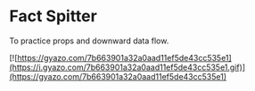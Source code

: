 
# Fact Spitter

To practice props and downward data flow.

[![https://gyazo.com/7b663901a32a0aad11ef5de43cc535e1](https://i.gyazo.com/7b663901a32a0aad11ef5de43cc535e1.gif)](https://gyazo.com/7b663901a32a0aad11ef5de43cc535e1)
